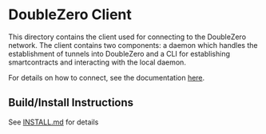 # DoubleZero Client

This directory contains the client used for connecting to the DoubleZero network. The client contains two components: a daemon which handles the establishment of tunnels into DoubleZero and a CLI for establishing smartcontracts and interacting with the local daemon. 

For details on how to connect, see the documentation [here](https://docs.malbeclabs.com/).

## Build/Install Instructions

See [INSTALL.md](INSTALL.md) for details